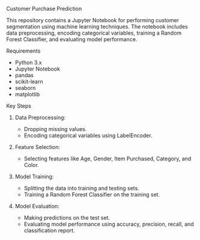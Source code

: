 Customer Purchase Prediction

This repository contains a Jupyter Notebook for performing customer segmentation using machine learning techniques. The notebook includes data preprocessing, encoding categorical variables, training a Random Forest Classifier, and evaluating model performance.

Requirements

- Python 3.x
- Jupyter Notebook
- pandas
- scikit-learn
- seaborn
- matplotlib

Key Steps

1. Data Preprocessing: 
    - Dropping missing values.
    - Encoding categorical variables using LabelEncoder.

2. Feature Selection:
    - Selecting features like Age, Gender, Item Purchased, Category, and Color.

3. Model Training:
    - Splitting the data into training and testing sets.
    - Training a Random Forest Classifier on the training set.

4. Model Evaluation:
    - Making predictions on the test set.
    - Evaluating model performance using accuracy, precision, recall, and classification report.
